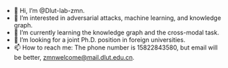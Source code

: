 - 👋 Hi, I’m @Dlut-lab-zmn.
- 👀 I’m interested in adversarial attacks, machine learning, and knowledge graph.
- 🌱 I’m currently learning the knowledge graph and the cross-modal task.
- 💞️ I’m looking for a joint Ph.D. position in foreign universities.
- 📫 How to reach me: The phone number is 15822843580, but email will be better, zmnwelcome@mail.dlut.edu.cn.

<!---
Dlut-lab-zmn/Dlut-lab-zmn is a ✨ special ✨ repository because its `README.md` (this file) appears on your GitHub profile.
You can click the Preview link to take a look at your changes.
--->
